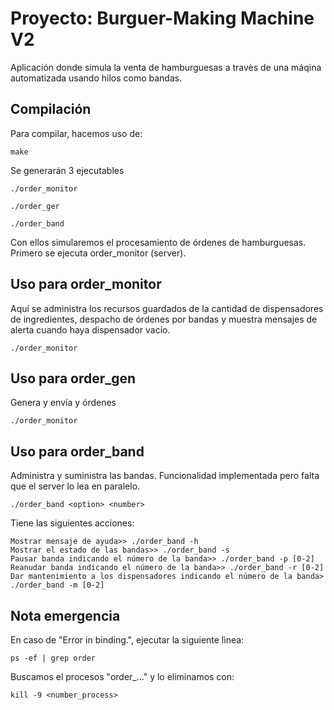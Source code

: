 # Proyecto: Burguer-Making Machine V2 
Aplicación donde simula la venta de hamburguesas a travès de una máqina automatizada usando hilos como bandas.

## Compilación
Para compilar, hacemos uso de:
```
make
```
Se generarán 3 ejecutables
```
./order_monitor
```
```
./order_ger
```
```
./order_band
```
Con ellos simularemos el procesamiento de órdenes de hamburguesas. Primero se ejecuta order_monitor (server).

## Uso para order_monitor
Aquí se administra los recursos guardados de la cantidad de dispensadores de ingredientes, despacho de órdenes por bandas y muestra mensajes de alerta cuando haya dispensador vacío.
```
./order_monitor
```
## Uso para order_gen
Genera y envía y órdenes
```
./order_monitor
```
## Uso para order_band
Administra y suministra las bandas. Funcionalidad implementada pero falta que el server lo lea en paralelo.
```
./order_band <option> <number>
```
Tiene las siguientes acciones:
```
Mostrar mensaje de ayuda>> ./order_band -h
Mostrar el estado de las bandas>> ./order_band -s
Pausar banda indicando el número de la banda>> ./order_band -p [0-2]
Reanudar banda indicando el número de la banda>> ./order_band -r [0-2]
Dar mantenimiento a los dispensadores indicando el número de la banda> ./order_band -m [0-2] 
```

## Nota emergencia
En caso de "Error in binding.", ejecutar la siguiente lìnea:
```
ps -ef | grep order
```
Buscamos el procesos "order_..." y lo eliminamos con:
```
kill -9 <number_process>
```